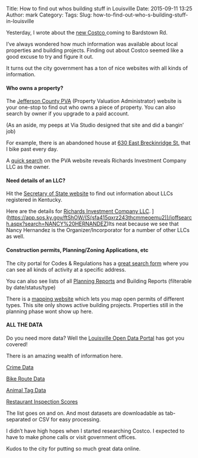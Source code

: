 Title: How to find out whos building stuff in Louisville
Date: 2015-09-11 13:25
Author: mark
Category: 
Tags: 
Slug: how-to-find-out-who-s-building-stuff-in-louisville

Yesterday, I wrote about the [new Costco ](https://medium.com/@antelopelovefan/where-s-the-new-bardstown-rd-costco-41268adaf926)coming to Bardstown Rd.

I’ve always wondered how much information was available about local properties and building projects. Finding out about Costco seemed like a good excuse to try and figure it out.

It turns out the city government has a ton of nice websites with all kinds of information.

#### Who owns a property?

The [Jefferson County PVA](https://jeffersonpva.ky.gov/property-search/) (Property Valuation Administrator) website is your one-stop to find out who owns a piece of property. You can also search by owner if you upgrade to a paid account.

(As an aside, my peeps at Via Studio designed that site and did a bangin’ job)

For example, there is an abandoned house at [630 East Breckinridge St.](https://www.google.com/maps/place/630+East+Breckinridge+St./@38.2401607,-85.7428559,3a,75y,192.39h,90t/data=!3m7!1e1!3m4!1soCWxDWEpUk__NzWc6Fy12Q!2e0!7i13312!8i6656!4b1!4m2!3m1!1s0x0:0x8ea91153256857a1!6m1!1e1) that I bike past every day.

A [quick search](https://jeffersonpva.ky.gov/property-search/property-details/8200260/?StrtNum=632&Single=1) on the PVA website reveals Richards Investment Company LLC as the owner.

#### Need details of an LLC?

Hit the [Secretary of State website](https://app.sos.ky.gov/ftsearch/) to find out information about LLCs registered in Kentucky.

Here are the details for [Richards Investment Company LLC](https://app.sos.ky.gov/ftShOW/(S(sfa415qxrz243thcmmeoemu2))/default.aspx?id=07922[14&ct=06&cs=99999). ](https://app.sos.ky.gov/ftShOW/(S(sfa415qxrz243thcmmeoemu2))/ioffsearch.aspx?search=NANCY%20HERNANDEZ)Its neat because we see that Nancy Hernandez is the Organizer/Incorporator for a number of other LLCs as well.

#### Construction permits, Planning/Zoning Applications, etc

The city portal for Codes & Regulations has a [great search form](https://portal.louisvilleky.gov/codesandregs/mainsearch) where you can see all kinds of activity at a specific address.

You can also see lists of all [Planning Reports](ht[tp://portal.loui](https://portal.louisvilleky.gov/codesandregs/development-reports/buildingreports)svilleky.gov/codesandregs/planning-reports) and Building Reports (filterable by date/status/type)

There is a [mapping website](https://api.louisvilleky.gov/mapping/map?mapType=permits) which lets you map open permits of different types. This site only shows active building projects. Properties still in the planning phase wont show up here.

#### ALL THE DATA

Do you need more data? Well the [Louisville Open Data Portal](https://portal.louisvilleky.gov/service/data) has got you covered!

There is an amazing wealth of information here.

[Crime Data](https://portal.louisvilleky.gov/dataset/crimedataall-data)

[Bike Route Data](https://portal.louisvilleky.gov/dataset/bike-route-data)

[Animal Tag Data](https://portal.louisvilleky.gov/dataset/animaltag-data)

[Restaurant Inspection Scores](https://portal.louisvilleky.gov/dataset/restaurant-inspection-data)

The list goes on and on. And most datasets are downloadable as tab-separated or CSV for easy processing.

I didn’t have high hopes when I started researching Costco. I expected to have to make phone calls or visit government offices.

Kudos to the city for putting so much great data online.

